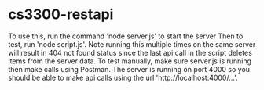 # cs3300-restapi
To use this, run the command 'node server.js' to start the server
Then to test, run 'node script.js'. Note running this multiple times on the same server will result in 404 not found status since the last api call in the script deletes items from the server data.
To test manually, make sure server.js is running then make calls using Postman. The server is running on port 4000 so you should be able to make api calls using the url 'http://localhost:4000/...'.